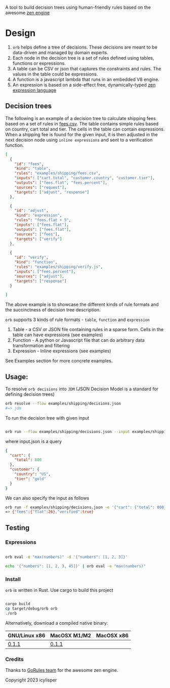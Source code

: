
A tool to build decision trees using human-friendly rules based on the awesome [zen engine](https://github.com/gorules/zen)

# Design

1. `orb` helps define a tree of decisions. These decisions are meant to be data-driven and managed by domain experts.
2. Each node in the decision tree is a set of rules defined using tables, functions or expressions.
3. A table can be CSV or json that captures the constraints and rules. The values in the table could be expressions.
4. A function is a javascript lambda that runs in an embedded V8 engine.
5. An expression is based on a side-effect free, dynamically-typed [zen expression language](https://gorules.io/docs/rules-engine/expression-language)

## Decision trees

The following is an example of a decision tree to calculate shipping fees based on a set of rules in [fees.csv](examples/shipping/fees.csv).
The table contains simple rules based on country, cart total and tier. The cells in the table can contain expressions. When a shipping fee is found for the given input, it is then adjusted in the next decision node using `inline expressions` and sent to a verification function.

```json
[
  {
    "id": "fees",
    "kind": "table",
    "rules": "examples/shipping/fees.csv",
    "inputs": ["cart.total", "customer.country", "customer.tier"],
    "outputs": ["fees.flat", "fees.percent"],
    "sources": ["request"],
    "targets": ["adjust", "response"]
  },

  {
    "id": "adjust",
    "kind": "expression",
    "rules": "fees.flat + 5",
    "inputs": ["fees.flat"],
    "outputs": ["fees.flat"],
    "sources": ["fees"],
    "targets": ["verify"]
  },

  {
    "id": "verify",
    "kind": "function",
    "rules": "examples/shipping/verify.js",
    "inputs": ["fees.percent"],
    "sources": ["adjust"],
    "targets": ["response"]
  }

]
```

The above example is to showcase the different kinds of rule formats and the succinctness of decision tree description.

`orb` supports 3 kinds of rule formats - `table`, `function` and `expression`


1. Table - a CSV or JSON file containing rules in a sparse form. Cells in the table can have expressions (see examples)
2. Function - A python or Javascript file that can do arbitrary data transformation and filtering
3. Expression - Inline expressions (see examples)

See Examples section for more concrete examples.

## Usage:

To resolve `orb decisions` into `JDM` (JSON Decision Model is a standard for defining decision trees)

```sh
orb resolve --flow examples/shipping/decisions.json
#=> jdm
```

To run the decision tree with given input

```sh

orb run --flow examples/shipping/decisions.json --input examples/shipping/input.json

```

where input.json is a query

```json
{
  "cart": {
    "total": 800
  },
  "customer": {
    "country": "US",
    "tier": "gold"
  }
}

```

We can also specify the input as follows

```sh
orb run -f examples/shipping/decisions.json -e '{"cart": {"total": 800}, "customer": {"country": "US"}}'
=> {"fees":{"flat":26},"verified":true}

```

## Testing

### Expressions

```sh

orb eval -e "max(numbers)" -d '{"numbers": [1, 2, 3]}'

echo '{"numbers": [1, 2, 3, 45]}' | orb eval -e "max(numbers)"
```


### Install

`orb` is written in Rust. Use cargo to build this project

```sh

cargo build
cp target/debug/orb orb
./orb

```

Alternatively, download a compiled native binary:

| GNU/Linux x86                                                                   | MacOSX M1/M2                                                       | MacOSX x86                                                                      |
|---------------------------------------------------------------------------------|--------------------------------------------------------------------|---------------------------------------------------------------------------------|
| [0.1.1](https://github.com/icylisper/orb/releases/download/0.1.1/orb-x86_64-linux) | [0.1.1](https://github.com/icylisper/orb/releases/download/0.1.1/orb-mac) |  |

### Credits

Thanks to [GoRules team](https://github.com/gorules/zen) for the awesome zen engine.


Copyright 2023 icylisper

